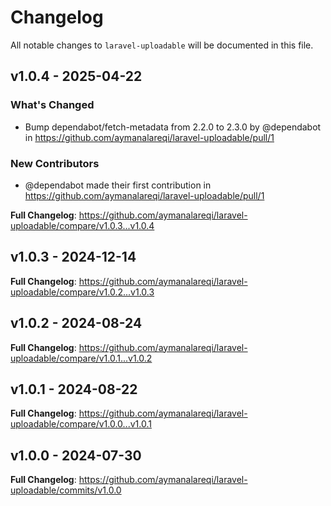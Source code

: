 # Changelog

All notable changes to `laravel-uploadable` will be documented in this file.

## v1.0.4 - 2025-04-22

### What's Changed

* Bump dependabot/fetch-metadata from 2.2.0 to 2.3.0 by @dependabot in https://github.com/aymanalareqi/laravel-uploadable/pull/1

### New Contributors

* @dependabot made their first contribution in https://github.com/aymanalareqi/laravel-uploadable/pull/1

**Full Changelog**: https://github.com/aymanalareqi/laravel-uploadable/compare/v1.0.3...v1.0.4

## v1.0.3 - 2024-12-14

**Full Changelog**: https://github.com/aymanalareqi/laravel-uploadable/compare/v1.0.2...v1.0.3

## v1.0.2 - 2024-08-24

**Full Changelog**: https://github.com/aymanalareqi/laravel-uploadable/compare/v1.0.1...v1.0.2

## v1.0.1 - 2024-08-22

**Full Changelog**: https://github.com/aymanalareqi/laravel-uploadable/compare/v1.0.0...v1.0.1

## v1.0.0 - 2024-07-30

**Full Changelog**: https://github.com/aymanalareqi/laravel-uploadable/commits/v1.0.0
